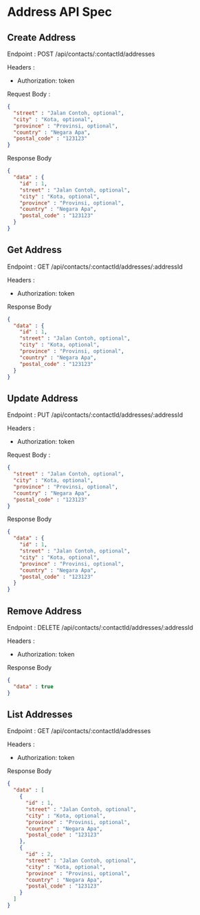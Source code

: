 # Address API Spec

## Create Address

Endpoint : POST /api/contacts/:contactId/addresses

Headers :
- Authorization: token

Request Body :

```json
{
  "street" : "Jalan Contoh, optional",
  "city" : "Kota, optional",
  "province" : "Provinsi, optional",
  "country" : "Negara Apa",
  "postal_code" : "123123" 
}
```

Response Body

```json
{
  "data" : {
    "id" : 1,
    "street" : "Jalan Contoh, optional",
    "city" : "Kota, optional",
    "province" : "Provinsi, optional",
    "country" : "Negara Apa",
    "postal_code" : "123123"
  } 
}
```

## Get Address

Endpoint : GET /api/contacts/:contactId/addresses/:addressId

Headers :
- Authorization: token

Response Body

```json
{
  "data" : {
    "id" : 1,
    "street" : "Jalan Contoh, optional",
    "city" : "Kota, optional",
    "province" : "Provinsi, optional",
    "country" : "Negara Apa",
    "postal_code" : "123123"
  } 
}
```

## Update Address

Endpoint : PUT /api/contacts/:contactId/addresses/:addressId

Headers :
- Authorization: token

Request Body :

```json
{
  "street" : "Jalan Contoh, optional",
  "city" : "Kota, optional",
  "province" : "Provinsi, optional",
  "country" : "Negara Apa",
  "postal_code" : "123123" 
}
```

Response Body

```json
{
  "data" : {
    "id" : 1,
    "street" : "Jalan Contoh, optional",
    "city" : "Kota, optional",
    "province" : "Provinsi, optional",
    "country" : "Negara Apa",
    "postal_code" : "123123"
  } 
}
```

## Remove Address

Endpoint : DELETE /api/contacts/:contactId/addresses/:addressId

Headers :
- Authorization: token

Response Body

```json
{
  "data" : true
}
```

## List Addresses

Endpoint : GET /api/contacts/:contactId/addresses

Headers :
- Authorization: token

Response Body

```json
{
  "data" : [
    {
      "id" : 1,
      "street" : "Jalan Contoh, optional",
      "city" : "Kota, optional",
      "province" : "Provinsi, optional",
      "country" : "Negara Apa",
      "postal_code" : "123123"
    },
    {
      "id" : 2,
      "street" : "Jalan Contoh, optional",
      "city" : "Kota, optional",
      "province" : "Provinsi, optional",
      "country" : "Negara Apa",
      "postal_code" : "123123"
    }
  ]
}
```
